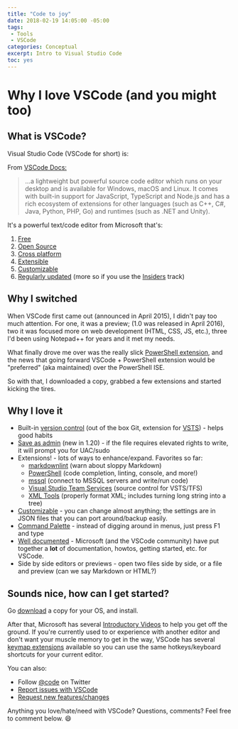 ```yaml
---
title: "Code to joy"
date: 2018-02-19 14:05:00 -05:00
tags:
 - Tools
 - VSCode
categories: Conceptual
excerpt: Intro to Visual Studio Code
toc: yes
---
```


# Why I love VSCode (and you might too)

## What is VSCode?

Visual Studio Code (VSCode for short) is:

From [VSCode Docs:][docs-link]
>...a lightweight but powerful source code editor which runs on your desktop and is available for Windows, macOS and Linux. It comes with built-in support for JavaScript, TypeScript and Node.js and has a rich ecosystem of extensions for other languages (such as C++, C#, Java, Python, PHP, Go) and runtimes (such as .NET and Unity).

It's a powerful text/code editor from Microsoft that's:

1. [Free](https://code.visualstudio.com/license)
2. [Open Source](https://github.com/microsoft/vscode)
3. [Cross platform](https://code.visualstudio.com/docs/supporting/requirements)
4. [Extensible](https://code.visualstudio.com/docs#top-extensions)
5. [Customizable](https://code.visualstudio.com/docs/getstarted/tips-and-tricks#_customization)
6. [Regularly updated](https://code.visualstudio.com/updates) (more so if you use the [Insiders](https://code.visualstudio.com/insiders) track)

## Why I switched

When VSCode first came out (announced in April 2015), I didn't pay too much attention. For one, it was a preview; (1.0 was released in April 2016), two it was focused more on web development (HTML, CSS, JS, etc.), three I'd been using Notepad++ for years and it met my needs.

What finally drove me over was the really slick [PowerShell extension][psext-link], and the news that going forward VSCode + PowerShell extension would be "preferred" (aka maintained) over the PowerShell ISE.

So with that, I downloaded a copy, grabbed a few extensions and started kicking the tires.

## Why I love it

* Built-in [version control][scm-link] (out of the box Git, extension for [VSTS][vstsext-link]) - helps good habits
* [Save as admin][uac-link] (new in 1.20) - if the file requires elevated rights to write, it will prompt you for UAC/sudo
* Extensions! - lots of ways to enhance/expand. Favorites so far:
    * [markdownlint][mdlintext-link] (warn about sloppy Markdown)
    * [PowerShell][psext-link] (code completion, linting, console, and more!)
    * [mssql][sqlext-link] (connect to MSSQL servers and write/run code)
    * [Visual Studio Team Services][vstsext-link] (source control for VSTS/TFS)
    * [XML Tools][xmlext-link] (properly format XML; includes turning long string into a tree)
* [Customizable][settings-link] - you can change almost anything; the settings are in JSON files that you can port around/backup easily.
* [Command Palette][palette-link] - instead of digging around in menus, just press F1 and type
* [Well documented][docs-link] - Microsoft (and the VSCode community) have put together a **lot** of documentation, howtos, getting started, etc. for VSCode.
* Side by side editors or previews - open two files side by side, or a file and preview (can we say Markdown or HTML?)

## Sounds nice, how can I get started?

Go [download][download-link] a copy for your OS, and install.

After that, Microsoft has several [Introductory Videos][introvids-link] to help you get off the ground.
If you're currently used to or experience with another editor and don't want your muscle memory to get in the way, VSCode has several [keymap extensions][keymap-link] available so you can use the same hotkeys/keyboard shortcuts for your current editor.

You can also:

* Follow [@code](https://twitter.com/code) on Twitter
* [Report issues with VSCode][issues-link]
* [Request new features/changes][features-link]

Anything you love/hate/need with VSCode? Questions, comments? Feel free to comment below. :smile:

[psext-link]:https://marketplace.visualstudio.com/items?itemName=ms-vscode.PowerShell
[xmlext-link]:https://marketplace.visualstudio.com/items?itemName=DotJoshJohnson.xml
[vstsext-link]:https://marketplace.visualstudio.com/items?itemName=ms-vsts.team
[mdlintext-link]:https://marketplace.visualstudio.com/items?itemName=DavidAnson.vscode-markdownlint
[sqlext-link]:https://marketplace.visualstudio.com/items?itemName=ms-mssql.mssql
[scm-link]:https://code.visualstudio.com/docs/editor/versioncontrol
[palette-link]:https://code.visualstudio.com/docs/getstarted/userinterface#_command-palette
[settings-link]:https://code.visualstudio.com/docs/getstarted/settings
[docs-link]:https://code.visualstudio.com/docs
[uac-link]:https://code.visualstudio.com/updates/v1_20#_save-files-that-need-admin-privileges
[introvids-link]:https://code.visualstudio.com/docs/getstarted/introvideos
[download-link]:https://code.visualstudio.com/Download
[keymap-link]:https://code.visualstudio.com/docs/getstarted/keybindings#_keymap-extensions
[issues-link]:https://www.github.com/Microsoft/vscode/issues
[features-link]:https://go.microsoft.com/fwlink/?LinkID=533482

